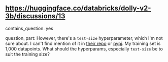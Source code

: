 ## https://huggingface.co/databricks/dolly-v2-3b/discussions/13

contains_question: yes

question_part: However, there's a `test-size` hyperparameter, which I'm not sure about.  I can't find mention of it in [their repo](https://github.com/microsoft/DeepSpeed) or [pypi](https://deepspeed.readthedocs.io). My training set is 1,000 datapoints. What should the hyperparams, especially `test-size` be to suit the training size?